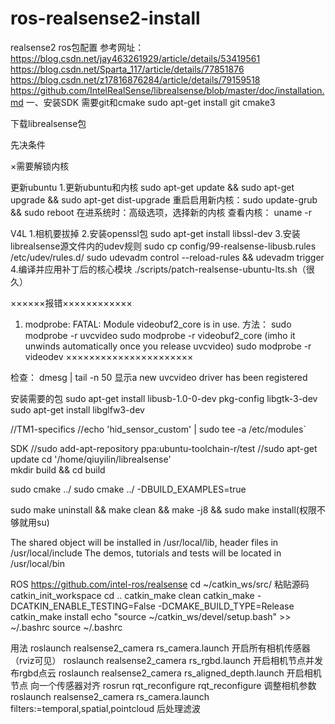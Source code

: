 # ros-realsense2-install
realsense2 ros包配置
参考网址：https://blog.csdn.net/jay463261929/article/details/53419561
https://blog.csdn.net/Sparta_117/article/details/77851876
https://blog.csdn.net/z17816876284/article/details/79159518
https://github.com/IntelRealSense/librealsense/blob/master/doc/installation.md
                                         一、安装SDK
需要git和cmake
sudo apt-get install git cmake3

下载librealsense包

先决条件

×需要解锁内核

更新ubuntu
1.更新ubuntu和内核
sudo apt-get update && sudo apt-get upgrade && sudo apt-get dist-upgrade
重启启用新内核：sudo update-grub && sudo reboot
在进系统时：高级选项，选择新的内核
查看内核： uname -r

V4L
1.相机要拔掉
2.安装openssl包
sudo apt-get install libssl-dev
3.安装librealsense源文件内的udev规则
sudo cp config/99-realsense-libusb.rules /etc/udev/rules.d/
sudo udevadm control --reload-rules && udevadm trigger
4.编译并应用补丁后的核心模块
./scripts/patch-realsense-ubuntu-lts.sh（很久）

××××××报错××××××××××××
1. modprobe: FATAL: Module videobuf2_core is in use.
方法：
sudo modprobe -r uvcvideo
sudo modprobe -r videobuf2_core (imho it unwinds automatically once you release uvcvideo)
sudo modprobe -r videodev
××××××××××××××××××××××

检查：
dmesg | tail -n 50
显示a new uvcvideo driver has been registered





安装需要的包
sudo apt-get install libusb-1.0-0-dev pkg-config libgtk-3-dev
sudo apt-get install libglfw3-dev


//TM1-specifics
//echo 'hid_sensor_custom' | sudo tee -a /etc/modules`


SDK
//sudo add-apt-repository ppa:ubuntu-toolchain-r/test
//sudo apt-get update
cd '/home/qiuyilin/librealsense'  
mkdir build && cd build

sudo cmake ../
sudo cmake ../ -DBUILD_EXAMPLES=true


sudo make uninstall && make clean && make -j8 && sudo make install(权限不够就用su)



The shared object will be installed in /usr/local/lib, header files in /usr/local/include
The demos, tutorials and tests will be located in /usr/local/bin



ROS
https://github.com/intel-ros/realsense
cd ~/catkin_ws/src/
粘贴源码
catkin_init_workspace 
cd ..
catkin_make clean
catkin_make -DCATKIN_ENABLE_TESTING=False -DCMAKE_BUILD_TYPE=Release
catkin_make install
echo "source ~/catkin_ws/devel/setup.bash" >> ~/.bashrc
source ~/.bashrc

用法
roslaunch realsense2_camera rs_camera.launch
开启所有相机传感器（rviz可见）
roslaunch realsense2_camera rs_rgbd.launch
开启相机节点并发布rgbd点云
roslaunch realsense2_camera rs_aligned_depth.launch
开启相机节点 向一个传感器对齐
rosrun rqt_reconfigure rqt_reconfigure
调整相机参数
roslaunch realsense2_camera rs_camera.launch filters:=temporal,spatial,pointcloud
后处理滤波



